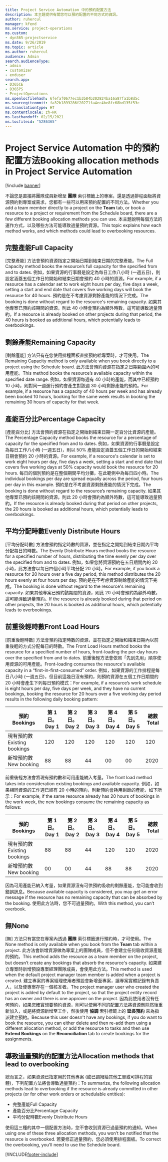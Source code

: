 ```yaml
---
title: Project Service Automation 中的預約配置方法
description: 本主題提供有關您可以預約配置的不同方式的資訊。
author: ruhercul
manager: kfend
ms.service: project-operations
ms.custom:
- dyn365-projectservice
ms.date: 9/26/2019
ms.topic: article
ms.author: ruhercul
audience: Admin
search.audienceType:
- admin
- customizer
- enduser
search.app:
- D365CE
- D365PS
- ProjectOperations
ms.openlocfilehash: 6fefaf0677ec1b3b84b202824ba16a87fa1b8d5c
ms.sourcegitcommit: fa32b1893286f20271fa4ec4be8fc68bd135f53c
ms.translationtype: HT
ms.contentlocale: zh-HK
ms.lasthandoff: 02/15/2021
ms.locfileid: "5286365"
---
```

# <a name="booking-allocation-methods-in-project-service-automation"></a><span data-ttu-id="048c1-103">Project Service Automation 中的預約配置方法</span><span class="sxs-lookup"><span data-stu-id="048c1-103">Booking allocation methods in Project Service Automation</span></span>

[!include [banner](../includes/psa-now-project-operations.md)]

<span data-ttu-id="048c1-104">不論您是直接將團隊成員新增至 **團隊** 索引標籤上的專案，還是透過排程面板將資源預約到專案或需求，您都有一些可以用來預約配置的不同方法。</span><span class="sxs-lookup"><span data-stu-id="048c1-104">Whether you add a team member directly to a project on the **Team** tab, or book a resource to a project or requirement from the Schedule board, there are a few different booking allocation methods you can use.</span></span> <span data-ttu-id="048c1-105">本主題說明每個方法的運作方式，以及哪些方法可能導致過量預約資源。</span><span class="sxs-lookup"><span data-stu-id="048c1-105">This topic explains how each method works, and which methods could lead to overbooking resources.</span></span>

## <a name="full-capacity"></a><span data-ttu-id="048c1-106">完整產能</span><span class="sxs-lookup"><span data-stu-id="048c1-106">Full Capacity</span></span> 
<span data-ttu-id="048c1-107">[完整產能] 方法會預約資源指定之開始日期到結束日期的完整產能。</span><span class="sxs-lookup"><span data-stu-id="048c1-107">The Full Capacity method books the resource’s full capacity for the specified from and to dates.</span></span> <span data-ttu-id="048c1-108">例如，如果資源的行事曆是設定為每日工作八小時 (一週五日)，則設定涵蓋五個工作日的開始和結束日期會預約 40 小時的資源。</span><span class="sxs-lookup"><span data-stu-id="048c1-108">For example, if a resource has a calendar set to work eight hours per day, five days a week, setting a start and end date that covers five working days will book the resource for 40 hours.</span></span> <span data-ttu-id="048c1-109">預約是在不考慮資源剩餘產能的情況下完成。</span><span class="sxs-lookup"><span data-stu-id="048c1-109">The booking is done without regard to the resource's remaining capacity.</span></span> <span data-ttu-id="048c1-110">如果其他專案已預約該期間的資源，則此 40 小時會預約為額外時數，這可能導致過量預約。</span><span class="sxs-lookup"><span data-stu-id="048c1-110">If a resource is already booked on other projects during that period, the 40 hours is booked as additional hours, which potentially leads to overbookings.</span></span>

## <a name="remaining-capacity"></a><span data-ttu-id="048c1-111">剩餘產能</span><span class="sxs-lookup"><span data-stu-id="048c1-111">Remaining Capacity</span></span>
<span data-ttu-id="048c1-112">[剩餘產能] 方法只有在您使用排程面板直接預約給專案時，才可使用。</span><span class="sxs-lookup"><span data-stu-id="048c1-112">The Remaining Capacity method is only available when you book directly to a project using the Schedule board.</span></span> <span data-ttu-id="048c1-113">此方法會預約資源在指定之日期範圍內的可用產能。</span><span class="sxs-lookup"><span data-stu-id="048c1-113">This method books the resource’s available capacity within the specified date range.</span></span> <span data-ttu-id="048c1-114">例如，如果資源每週有 40 小時的產能，而其中已經預約 10 小時，則對同一週進行預約會產生對該週 30 小時剩餘產能的預約。</span><span class="sxs-lookup"><span data-stu-id="048c1-114">For example, if a resource has a capacity of 40 hours per week and has already been booked 10 hours, booking for the same week results in booking the remaining 30 hours of capacity for that week.</span></span>

## <a name="percentage-capacity"></a><span data-ttu-id="048c1-115">產能百分比</span><span class="sxs-lookup"><span data-stu-id="048c1-115">Percentage Capacity</span></span>
<span data-ttu-id="048c1-116">[產能百分比] 方法會預約資源在指定之開始到結束日期一定百分比資源的產能。</span><span class="sxs-lookup"><span data-stu-id="048c1-116">The Percentage Capacity method books the resource for a percentage of capacity for the specified from and to dates.</span></span> <span data-ttu-id="048c1-117">例如，如果資源的行事曆是設定為每日工作八小時 (一週五日)，則以 50% 產能設定涵蓋五個工作日的開始和結束日期會預約 20 小時的資源。</span><span class="sxs-lookup"><span data-stu-id="048c1-117">For example, if a resource's calendar is set to work eight hours per day, five days a week, setting a start and end date that covers five working days at 50% capacity would book the resource for 20 hours.</span></span> <span data-ttu-id="048c1-118">每日的個別預約是在整個期間平均分攤，在此範例中為每日四小時。</span><span class="sxs-lookup"><span data-stu-id="048c1-118">The individual bookings per day are spread equally across the period, four hours per day in this example.</span></span> <span data-ttu-id="048c1-119">預約是在不考慮資源剩餘產能的情況下完成。</span><span class="sxs-lookup"><span data-stu-id="048c1-119">The booking is done without regard to the resource’s remaining capacity.</span></span> <span data-ttu-id="048c1-120">如果其他專案已預約該期間的資源，則此 20 小時會預約為額外時數，這可能導致過量預約。</span><span class="sxs-lookup"><span data-stu-id="048c1-120">If the resource is already booked during that period on other projects, the 20 hours is booked as additional hours, which potentially leads to overbookings.</span></span>

## <a name="evenly-distribute-hours"></a><span data-ttu-id="048c1-121">平均分配時數</span><span class="sxs-lookup"><span data-stu-id="048c1-121">Evenly Distribute Hours</span></span>
<span data-ttu-id="048c1-122">[平均分配時數] 方法會預約指定時數的資源，並在指定之開始到結束日期內平均分配每日的時數。</span><span class="sxs-lookup"><span data-stu-id="048c1-122">The Evenly Distribute Hours method books the resource for a specified number of hours, distributing the time evenly per day over the specified from and to dates.</span></span> <span data-ttu-id="048c1-123">例如，如果您將資源預約在五日期間內的 20 小時，此方法會以每日四個小時平均分配 20 小時。</span><span class="sxs-lookup"><span data-stu-id="048c1-123">For example, if you book a resource for 20 hours over a five day period, this method distributes the 20 hours evenly at four hours per day.</span></span> <span data-ttu-id="048c1-124">預約是在不考慮資源剩餘產能的情況下完成。</span><span class="sxs-lookup"><span data-stu-id="048c1-124">The booking is done without regard to the resource's remaining capacity.</span></span> <span data-ttu-id="048c1-125">如果其他專案已預約該期間的資源，則此 20 小時會預約為額外時數，這可能導致過量預約。</span><span class="sxs-lookup"><span data-stu-id="048c1-125">If the resource is already booked during that period on other projects, the 20 hours is booked as additional hours, which potentially leads to overbookings.</span></span>

## <a name="front-load-hours"></a><span data-ttu-id="048c1-126">前重後輕時數</span><span class="sxs-lookup"><span data-stu-id="048c1-126">Front Load Hours</span></span>
<span data-ttu-id="048c1-127">[前重後輕時數] 方法會預約指定時數的資源，並在指定之開始和結束日期內以前重後輕的方式分配每日的時數。</span><span class="sxs-lookup"><span data-stu-id="048c1-127">The Front Load Hours method books the resource for a specified number of hours, front-loading the per-day hours over the specified from and to dates.</span></span> <span data-ttu-id="048c1-128">前重後輕方法會依照「先到先用」順序使用資源的可用產能。</span><span class="sxs-lookup"><span data-stu-id="048c1-128">Front-loading consumes the resource's available capacity in a “first-in-first-consumed” order.</span></span> <span data-ttu-id="048c1-129">例如，如果資源的工作排程是每日八小時 (一週五日)，但目前這幾日沒有預約，則預約資源在五個工作日期間的 20 小時會產生下列每日預約模式：</span><span class="sxs-lookup"><span data-stu-id="048c1-129">For example, if a resource’s work schedule is eight hours per day, five days per week, and they have no current bookings, booking the resource for 20 hours over a five working day period results in the following daily booking pattern:</span></span> 

|         <span data-ttu-id="048c1-130">預約</span><span class="sxs-lookup"><span data-stu-id="048c1-130">Bookings</span></span>          |    <span data-ttu-id="048c1-131">第 1 日。</span><span class="sxs-lookup"><span data-stu-id="048c1-131">Day 1</span></span>    |    <span data-ttu-id="048c1-132">第 2 日。</span><span class="sxs-lookup"><span data-stu-id="048c1-132">Day 2</span></span>    |    <span data-ttu-id="048c1-133">第 3 日。</span><span class="sxs-lookup"><span data-stu-id="048c1-133">Day 3</span></span>    |    <span data-ttu-id="048c1-134">第 4 日。</span><span class="sxs-lookup"><span data-stu-id="048c1-134">Day 4</span></span>    |    <span data-ttu-id="048c1-135">第 5 日。</span><span class="sxs-lookup"><span data-stu-id="048c1-135">Day 5</span></span>    |    <span data-ttu-id="048c1-136">總數</span><span class="sxs-lookup"><span data-stu-id="048c1-136">Total</span></span>    |
|---------------------------|-------------|-------------|-------------|-------------|-------------|-------------|
|    <span data-ttu-id="048c1-137">現有預約數</span><span class="sxs-lookup"><span data-stu-id="048c1-137">Existing   bookings</span></span>    |    <span data-ttu-id="048c1-138">12</span><span class="sxs-lookup"><span data-stu-id="048c1-138">0</span></span>        |    <span data-ttu-id="048c1-139">12</span><span class="sxs-lookup"><span data-stu-id="048c1-139">0</span></span>        |    <span data-ttu-id="048c1-140">12</span><span class="sxs-lookup"><span data-stu-id="048c1-140">0</span></span>        |    <span data-ttu-id="048c1-141">12</span><span class="sxs-lookup"><span data-stu-id="048c1-141">0</span></span>        |    <span data-ttu-id="048c1-142">12</span><span class="sxs-lookup"><span data-stu-id="048c1-142">0</span></span>        |    <span data-ttu-id="048c1-143">12</span><span class="sxs-lookup"><span data-stu-id="048c1-143">0</span></span>        |
|    <span data-ttu-id="048c1-144">新增預約數</span><span class="sxs-lookup"><span data-stu-id="048c1-144">New   booking</span></span>          |    <span data-ttu-id="048c1-145">8</span><span class="sxs-lookup"><span data-stu-id="048c1-145">8</span></span>        |    <span data-ttu-id="048c1-146">8</span><span class="sxs-lookup"><span data-stu-id="048c1-146">8</span></span>        |    <span data-ttu-id="048c1-147">4</span><span class="sxs-lookup"><span data-stu-id="048c1-147">4</span></span>        |    <span data-ttu-id="048c1-148">0</span><span class="sxs-lookup"><span data-stu-id="048c1-148">0</span></span>        |    <span data-ttu-id="048c1-149">0</span><span class="sxs-lookup"><span data-stu-id="048c1-149">0</span></span>        |    <span data-ttu-id="048c1-150">20</span><span class="sxs-lookup"><span data-stu-id="048c1-150">20</span></span>       |

<span data-ttu-id="048c1-151">前重後輕方法會將現有預約數和可用產能納入考量。</span><span class="sxs-lookup"><span data-stu-id="048c1-151">The front load method takes into consideration existing bookings and available capacity.</span></span> <span data-ttu-id="048c1-152">例如，如果相同資源的工作週已經有 20 小時的預約，則新預約會耗用剩餘的產能，如下所示：</span><span class="sxs-lookup"><span data-stu-id="048c1-152">For example, if the same resource already has 20 hours of bookings in the work week, the new bookings consume the remaining capacity as follows:</span></span>

|   <span data-ttu-id="048c1-153">預約</span><span class="sxs-lookup"><span data-stu-id="048c1-153">Bookings</span></span>          | <span data-ttu-id="048c1-154">第 1 日。</span><span class="sxs-lookup"><span data-stu-id="048c1-154">Day 1</span></span> | <span data-ttu-id="048c1-155">第 2 日。</span><span class="sxs-lookup"><span data-stu-id="048c1-155">Day 2</span></span> | <span data-ttu-id="048c1-156">第 3 日。</span><span class="sxs-lookup"><span data-stu-id="048c1-156">Day 3</span></span> | <span data-ttu-id="048c1-157">第 4 日。</span><span class="sxs-lookup"><span data-stu-id="048c1-157">Day 4</span></span> | <span data-ttu-id="048c1-158">第 5 日。</span><span class="sxs-lookup"><span data-stu-id="048c1-158">Day 5</span></span> | <span data-ttu-id="048c1-159">總數</span><span class="sxs-lookup"><span data-stu-id="048c1-159">Total</span></span> |
|---------------------|-------|-------|-------|-------|-------|-------|
| <span data-ttu-id="048c1-160">現有預約數</span><span class="sxs-lookup"><span data-stu-id="048c1-160">Existing   bookings</span></span> | <span data-ttu-id="048c1-161">8</span><span class="sxs-lookup"><span data-stu-id="048c1-161">8</span></span>     | <span data-ttu-id="048c1-162">8</span><span class="sxs-lookup"><span data-stu-id="048c1-162">8</span></span>     | <span data-ttu-id="048c1-163">4</span><span class="sxs-lookup"><span data-stu-id="048c1-163">4</span></span>     | <span data-ttu-id="048c1-164">12</span><span class="sxs-lookup"><span data-stu-id="048c1-164">0</span></span>     | <span data-ttu-id="048c1-165">12</span><span class="sxs-lookup"><span data-stu-id="048c1-165">0</span></span>     | <span data-ttu-id="048c1-166">20</span><span class="sxs-lookup"><span data-stu-id="048c1-166">20</span></span>    |
| <span data-ttu-id="048c1-167">新增預約數</span><span class="sxs-lookup"><span data-stu-id="048c1-167">New   booking</span></span>       | <span data-ttu-id="048c1-168">0</span><span class="sxs-lookup"><span data-stu-id="048c1-168">0</span></span>     | <span data-ttu-id="048c1-169">0</span><span class="sxs-lookup"><span data-stu-id="048c1-169">0</span></span>     | <span data-ttu-id="048c1-170">4</span><span class="sxs-lookup"><span data-stu-id="048c1-170">4</span></span>     | <span data-ttu-id="048c1-171">8</span><span class="sxs-lookup"><span data-stu-id="048c1-171">8</span></span>     | <span data-ttu-id="048c1-172">8</span><span class="sxs-lookup"><span data-stu-id="048c1-172">8</span></span>     | <span data-ttu-id="048c1-173">20</span><span class="sxs-lookup"><span data-stu-id="048c1-173">20</span></span>    |

<span data-ttu-id="048c1-174">因為可用產能已納入考量，如果資源沒有可供預約吸收的剩餘產能，您可能會收到錯誤訊息。</span><span class="sxs-lookup"><span data-stu-id="048c1-174">Because available capacity is considered, you may get an error message if the resource has no remaining capacity that can be absorbed by the booking.</span></span> <span data-ttu-id="048c1-175">使用此方法時，您不可過量預約。</span><span class="sxs-lookup"><span data-stu-id="048c1-175">With this method, you can’t overbook.</span></span>

## <a name="none"></a><span data-ttu-id="048c1-176">無</span><span class="sxs-lookup"><span data-stu-id="048c1-176">None</span></span>
<span data-ttu-id="048c1-177">[無] 方法只有當您在專案內透過 **團隊** 索引標籤進行預約時，才可使用。</span><span class="sxs-lookup"><span data-stu-id="048c1-177">The None method is only available when you book from the **Team** tab within a project.</span></span> <span data-ttu-id="048c1-178">此方法會新增資源做為專案上的團隊成員，但不會建立任何吸收資源產能的預約。</span><span class="sxs-lookup"><span data-stu-id="048c1-178">This method adds the resource as a team member on the project, but doesn’t create any bookings that absorb the resource's capacity.</span></span> <span data-ttu-id="048c1-179">如果建立專案時新增預設專案經理團隊成員，會使用此方法。</span><span class="sxs-lookup"><span data-stu-id="048c1-179">This method is used when the default project manager team member is added when a project is created.</span></span> <span data-ttu-id="048c1-180">建立專案的專案經理使用者預設會新增至專案，讓專案實體記錄有負責人，以及使專案存在一個核准者。</span><span class="sxs-lookup"><span data-stu-id="048c1-180">The project manager user who created the project is added by default to the project, so that the project entity record has an owner and there is one approver on the project.</span></span> <span data-ttu-id="048c1-181">因為此使用者沒有任何預約，如果您確實想要預約資源，則可以使用不同的配置方法將資源刪除然後重新加入，或是將資源新增至工作，然後使用 **協調** 索引標籤上的 **延長預約** 來為指派建立預約。</span><span class="sxs-lookup"><span data-stu-id="048c1-181">Because this user doesn't have any bookings, if you do want to book the resource, you can either delete and then re-add them using a different allocation method, or add the resource to tasks and then use **Extend Bookings** on the **Reconciliation** tab to create bookings for the assignments.</span></span>

## <a name="allocation-methods-that-lead-to-overbooking"></a><span data-ttu-id="048c1-182">導致過量預約的配置方法</span><span class="sxs-lookup"><span data-stu-id="048c1-182">Allocation methods that lead to overbooking</span></span>
<span data-ttu-id="048c1-183">總而言之，如果資源已指定用於其他專案 (或已調撥給其他工單或可排程的實體)，下列配置方法將會導致過量預約：</span><span class="sxs-lookup"><span data-stu-id="048c1-183">To summarize, the following allocation methods lead to overbooking if the resource is already committed in other projects (or for other work orders or schedulable entities):</span></span>

- <span data-ttu-id="048c1-184">完整產能</span><span class="sxs-lookup"><span data-stu-id="048c1-184">Full Capacity</span></span>
- <span data-ttu-id="048c1-185">產能百分比</span><span class="sxs-lookup"><span data-stu-id="048c1-185">Percentage Capacity</span></span>
- <span data-ttu-id="048c1-186">平均分配時數</span><span class="sxs-lookup"><span data-stu-id="048c1-186">Evenly Distribute Hours</span></span>

<span data-ttu-id="048c1-187">使用這三種的其中一個配置方法時，您不會收到資源已過量預約的通知。</span><span class="sxs-lookup"><span data-stu-id="048c1-187">When using one of these three allocation methods, you won’t be notified that the resource is overbooked.</span></span> <span data-ttu-id="048c1-188">若要修正過量預約，您必須使用排程面板。</span><span class="sxs-lookup"><span data-stu-id="048c1-188">To correct the overbooking, you’ll need to use the Schedule board.</span></span>


[!INCLUDE[footer-include](../includes/footer-banner.md)]